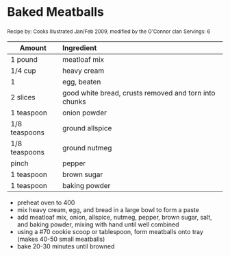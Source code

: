# Baked Meatballs

<small>Recipe by: Cooks Illustrated Jan/Feb 2009, modified by the O'Connor clan</small>
<small>Servings: 6</small>

| Amount        | Ingredient                                            |
| ------------- | :---------------------------------------------------- |
| 1 pound       | meatloaf mix                                          |
| 1/4 cup       | heavy cream                                           |
| 1             | egg, beaten                                           |
| 2 slices      | good white bread, crusts removed and torn into chunks |
| 1 teaspoon    | onion powder                                          |
| 1/8 teaspoons | ground allspice                                       |
| 1/8 teaspoons | ground nutmeg                                         |
| pinch         | pepper                                                |
| 1 teaspoon    | brown sugar                                           |
| 1 teaspoon    | baking powder                                         |

- preheat oven to 400
- mix heavy cream, egg, and bread in a large bowl to form a paste
- add meatloaf mix, onion, allspice, nutmeg, pepper, brown sugar, salt, and baking powder, mixing with hand until well combined
- using a #70 cookie scoop or tablespoon, form meatballs onto tray (makes 40-50 small meatballs)
- bake 20-30 minutes until browned
